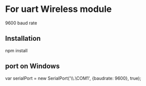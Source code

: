 # For uart Wireless module

9600 baud rate

## Installation
npm install

## port on Windows
var serialPort = new SerialPort('\\\\.\\COM1', {baudrate: 9600}, true);


